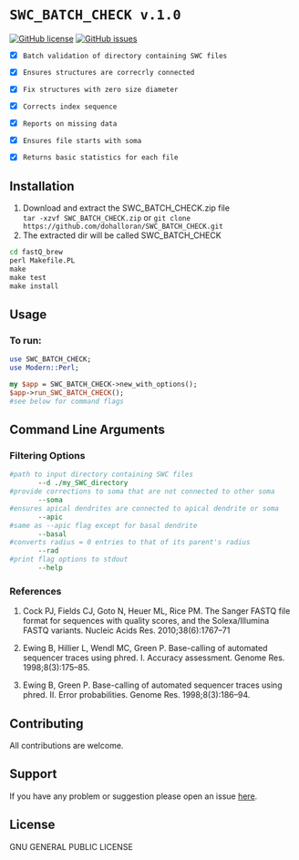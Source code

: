 # `SWC_BATCH_CHECK v.1.0`

[![GitHub license](https://img.shields.io/badge/license-GPL_2.0-orange.svg)](https://raw.githubusercontent.com/dohalloran/SWC_BATCH_CHECK/master/LICENSE)
[![GitHub issues](https://img.shields.io/github/issues/dohalloran/SWC_BATCH_CHECK.svg)](https://github.com/dohalloran/SWC_BATCH_CHECK/issues)

- [x] `Batch validation of directory containing SWC files`
- [x] `Ensures structures are correcrly connected`
- [x] `Fix structures with zero size diameter `
- [x] `Corrects index sequence`
- [x] `Reports on missing data`
- [x] `Ensures file starts with soma`
- [x] `Returns basic statistics for each file` 


## Installation
1. Download and extract the SWC_BATCH_CHECK.zip file  
`tar -xzvf SWC_BATCH_CHECK.zip` 
or 
`git clone https://github.com/dohalloran/SWC_BATCH_CHECK.git`
2. The extracted dir will be called SWC_BATCH_CHECK  
```cmd  
cd fastQ_brew   
perl Makefile.PL  
make  
make test  
make install  
```

## Usage 
### To run:  
```perl
use SWC_BATCH_CHECK;
use Modern::Perl;

my $app = SWC_BATCH_CHECK->new_with_options();
$app->run_SWC_BATCH_CHECK(); 
#see below for command flags
``` 
## Command Line Arguments
### Filtering Options
 ```perl   
#path to input directory containing SWC files
        --d ./my_SWC_directory
#provide corrections to soma that are not connected to other soma       
        --soma
#ensures apical dendrites are connected to apical dendrite or soma
        --apic
#same as --apic flag except for basal dendrite
        --basal
#converts radius = 0 entries to that of its parent's radius
        --rad
#print flag options to stdout
        --help 
```

### References
1. Cock PJ, Fields CJ, Goto N, Heuer ML, Rice PM. The Sanger FASTQ file format for sequences with quality scores, and the Solexa/Illumina FASTQ variants. Nucleic Acids Res. 2010;38(6):1767–71

2. Ewing B, Hillier L, Wendl MC, Green P. Base-calling of automated sequencer traces using phred. I. Accuracy assessment. Genome Res. 1998;8(3):175–85.

3. Ewing B, Green P. Base-calling of automated sequencer traces using phred. II. Error probabilities. Genome Res. 1998;8(3):186–94.

## Contributing
All contributions are welcome.

## Support
If you have any problem or suggestion please open an issue [here](https://github.com/dohalloran/fastQ_brew/issues).

## License 
GNU GENERAL PUBLIC LICENSE





